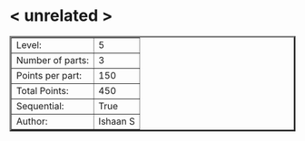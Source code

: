 # < unrelated >

<table border=3 >
<tr>
    <td>Level:</td>
    <td>5</td>
</tr>
<tr>
    <td>Number of parts:</td>
    <td>3</td>
</tr>
<tr>
    <td>Points per part:</td>
    <td>150</td>
</tr>
<tr>
    <td>Total Points:</td>
    <td>450</td>
</tr>
<tr>
    <td>Sequential:</td>
    <td>True</td>
</tr>
<tr>
    <td>Author:</td>
    <td>Ishaan S</td>
    
</tr>
</table>